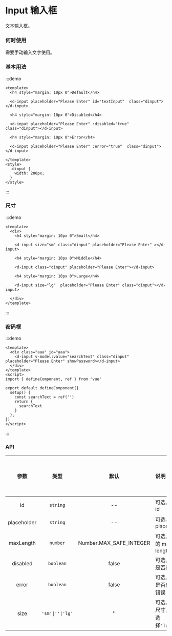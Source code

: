 # Input 输入框

文本输入框。

### 何时使用

需要手动输入文字使用。

### 基本用法

:::demo

```vue
<template>
  <h4 style="margin: 10px 0">Default</h4>

  <d-input placeholder="Please Enter" id="textInput"  class="dinput"></d-input>

  <h4 style="margin: 10px 0">Disabled</h4>

  <d-input placeholder="Please Enter" :disabled="true"  class="dinput"></d-input>

  <h4 style="margin: 10px 0">Error</h4>

  <d-input placeholder="Please Enter" :error="true"  class="dinput"></d-input>

</template>
<style>
  .dinput {
    width: 200px;
  }
</style>
```

:::

### 尺寸

:::demo

```vue
<template>
  <div>
    <h4 style="margin: 10px 0">Small</h4>

    <d-input size="sm" class="dinput" placeholder="Please Enter" ></d-input>

    <h4 style="margin: 10px 0">Middle</h4>

    <d-input class="dinput" placeholder="Please Enter"></d-input>

    <h4 style="margin: 10px 0">Large</h4>

    <d-input size="lg"  placeholder="Please Enter" class="dinput"></d-input>

  </div>
</template>
```

:::


### 密码框

:::demo

```vue
<template>
  <div class="aaa" id="aaa">
    <d-input v-model:value="searchText" class="dinput" placeholder="Please Enter" showPassword></d-input>
  </div>
</template>
<script>
import { defineComponent, ref } from 'vue'

export default defineComponent({
  setup() {
    const searchText = ref('')
    return {
      searchText
    }
  },
})
</script>
```

:::

### API

|    参数     |   类型   |   默认    | 说明                     | 跳转 Demo                         | 全局配置项 |
| :---------: | :------: | :-------: | :----------------------- | --------------------------------- | --------- |
|    id     | `string` |    --     | 可选，文本框 id             | [基本用法](#基本用法)             ||
|    placeholder     | `string` |  --   | 可选，文本框 placeholder     | [基本用法](#基本用法)             ||
|    maxLength     | `number` |  Number.MAX_SAFE_INTEGER   | 可选，输入框的 max-length    |            ||
|    disabled    | `boolean` | false | 可选，文本框是否被禁用           | [基本用法](#基本用法)             ||
| error | `boolean` |  false   | 可选，文本框是否出现输入错误 | [基本用法](#基本用法) ||
| size | `'sm'\|''\|'lg'` |  ''   | 可选，文本框尺寸，有三种选择`'lg'`,`''`,`'sm'` | [基本用法](#尺寸) ||

